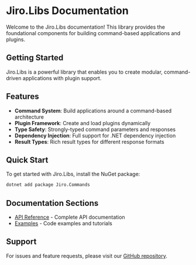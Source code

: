 # Jiro.Libs Documentation

Welcome to the Jiro.Libs documentation! This library provides the foundational components for building command-based applications and plugins.

## Getting Started

Jiro.Libs is a powerful library that enables you to create modular, command-driven applications with plugin support.

## Features

- **Command System**: Build applications around a command-based architecture
- **Plugin Framework**: Create and load plugins dynamically
- **Type Safety**: Strongly-typed command parameters and responses
- **Dependency Injection**: Full support for .NET dependency injection
- **Result Types**: Rich result types for different response formats

## Quick Start

To get started with Jiro.Libs, install the NuGet package:

```bash
dotnet add package Jiro.Commands
```

## Documentation Sections

- [API Reference](~/api/) - Complete API documentation
- [Examples](~/examples/) - Code examples and tutorials

## Support

For issues and feature requests, please visit our [GitHub repository](https://github.com/HueByte/Jiro.Libs).
